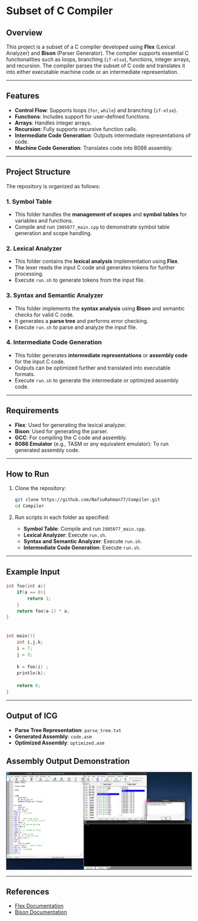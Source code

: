 # Subset of C Compiler

## Overview
This project is a subset of a C compiler developed using **Flex** (Lexical Analyzer) and **Bison** (Parser Generator). The compiler supports essential C functionalities such as loops, branching (`if-else`), functions, integer arrays, and recursion. The compiler parses the subset of C code and translates it into either executable machine code or an intermediate representation.

---

## Features
- **Control Flow**: Supports loops (`for`, `while`) and branching (`if-else`).
- **Functions**: Includes support for user-defined functions.
- **Arrays**: Handles integer arrays.
- **Recursion**: Fully supports recursive function calls.
- **Intermediate Code Generation**: Outputs intermediate representations of code.
- **Machine Code Generation**: Translates code into 8086 assembly.

---

## Project Structure
The repository is organized as follows:

### 1. Symbol Table
- This folder handles the **management of scopes** and **symbol tables** for variables and functions.
- Compile and run `1905077_main.cpp` to demonstrate symbol table generation and scope handling.

### 2. Lexical Analyzer
- This folder contains the **lexical analysis** implementation using **Flex**.
- The lexer reads the input C code and generates tokens for further processing.
- Execute `run.sh` to generate tokens from the input file.

### 3. Syntax and Semantic Analyzer
- This folder implements the **syntax analysis** using **Bison** and semantic checks for valid C code.
- It generates a **parse tree** and performs error checking.
- Execute `run.sh` to parse and analyze the input file.

### 4. Intermediate Code Generation
- This folder generates **intermediate representations** or **assembly code** for the input C code.
- Outputs can be optimized further and translated into executable formats.
- Execute `run.sh` to generate the intermediate or optimized assembly code.

---

## Requirements
- **Flex**: Used for generating the lexical analyzer.
- **Bison**: Used for generating the parser.
- **GCC**: For compiling the C code and assembly.
- **8086 Emulator** (e.g., TASM or any equivalent emulator): To run generated assembly code.

---

## How to Run
1. Clone the repository:
   ```bash
   git clone https://github.com/NafiuRahman77/Compiler.git
   cd Compiler
   ```

2. Run scripts in each folder as specified:
   - **Symbol Table**: Compile and run `1905077_main.cpp`.
   - **Lexical Analyzer**: Execute `run.sh`.
   - **Syntax and Semantic Analyzer**: Execute `run.sh`.
   - **Intermediate Code Generation**: Execute `run.sh`.

---

## Example Input
```c
int foo(int a){
	if(a == 0){
		return 1;
	}
	return foo(a-1) * a;
}
 
 
int main(){
	int i,j,k;
	i = 7;
	j = 3;
 
	k = foo(i) ;
	println(k);
 
	return 0;
}
```

---

## Output of ICG
- **Parse Tree Representation**: `parse_tree.txt`
- **Generated Assembly**: `code.asm`
- **Optimized Assembly**: `optimized.asm`

## Assembly Output Demonstration

<img src="asm.png" alt="Demonstration" width="1000">


---

## References
- [Flex Documentation](https://westes.github.io/flex/manual.html)
- [Bison Documentation](https://www.gnu.org/software/bison/)

